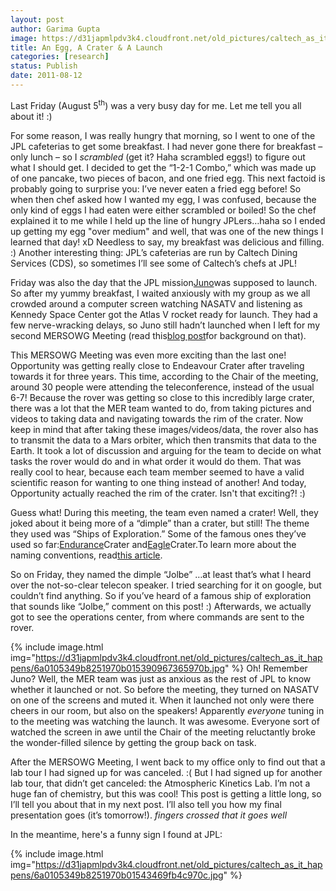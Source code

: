 ```yaml
---
layout: post
author: Garima Gupta
image: https://d31japmlpdv3k4.cloudfront.net/old_pictures/caltech_as_it_happens/6a0105349b8251970b014e8a89a10c970d.jpg
title: An Egg, A Crater & A Launch
categories: [research]
status: Publish
date: 2011-08-12
---
```



Last Friday (August 5<sup>th</sup>) was a very busy day for me. Let me tell you all about it! :)

For some reason, I was really hungry that morning, so I went to one of the JPL cafeterias to get some breakfast. I had never gone there for breakfast – only lunch – so I *scrambled* (get it? Haha scrambled eggs!) to figure out what I should get. I decided to get the “1-2-1 Combo,” which was made up of one pancake, two pieces of bacon, and one fried egg. This next factoid is probably going to surprise you: I’ve never eaten a fried egg before! So when then chef asked how I wanted my egg, I was confused, because the only kind of eggs I had eaten were either scrambled or boiled! So the chef explained it to me while I held up the line of hungry JPLers…haha so I ended up getting my egg "over medium" and well, that was one of the new things I learned that day! xD Needless to say, my breakfast was delicious and filling. :) Another interesting thing: JPL’s cafeterias are run by Caltech Dining Services (CDS), so sometimes I’ll see some of Caltech’s chefs at JPL!

Friday was also the day that the JPL mission<a href="https://www.jpl.nasa.gov/news/fact_sheets/JUNOFactSheet2009_sm.pdf" target="_blank">Juno</a>was supposed to launch. So after my yummy breakfast, I waited anxiously with my group as we all crowded around a computer screen watching NASATV and listening as Kennedy Space Center got the Atlas V rocket ready for launch. They had a few nerve-wracking delays, so Juno still hadn’t launched when I left for my second MERSOWG Meeting (read this<a href="https://caltech.typepad.com/caltech_as_it_happens/2011/08/acronyms-galore-a-little-bit-of-opportunity.html" target="_blank">blog post</a>for background on that).

This MERSOWG Meeting was even more exciting than the last one! Opportunity was getting really close to Endeavour Crater after traveling towards it for three years. This time, according to the Chair of the meeting, around 30 people were attending the teleconference, instead of the usual 6-7! Because the rover was getting so close to this incredibly large crater, there was a lot that the MER team wanted to do, from taking pictures and videos to taking data and navigating towards the rim of the crater. Now keep in mind that after taking these images/videos/data, the rover also has to transmit the data to a Mars orbiter, which then transmits that data to the Earth. It took a lot of discussion and arguing for the team to decide on what tasks the rover would do and in what order it would do them. That was really cool to hear, because each team member seemed to have a valid scientific reason for wanting to one thing instead of another! And today, Opportunity actually reached the rim of the crater. Isn't that exciting?! :)

Guess what! During this meeting, the team even named a crater! Well, they joked about it being more of a “dimple” than a crater, but still! The theme they used was “Ships of Exploration.” Some of the famous ones they’ve used so far:<a href="https://en.wikipedia.org/wiki/Endurance_(1912_ship)" target="_blank">Endurance</a>Crater and<a href="https://en.wikipedia.org/wiki/Apollo_Lunar_Module" target="_blank">Eagle</a>Crater.To learn more about the naming conventions, read<a href="https://www.astrobio.net/pressrelease/1028/naming-mars-youre-in-charge" target="_blank">this article</a>.

So on Friday, they named the dimple “Jolbe” …at least that’s what I heard over the not-so-clear telecon speaker. I tried searching for it on google, but couldn’t find anything. So if you’ve heard of a famous ship of exploration that sounds like “Jolbe,” comment on this post! :) Afterwards, we actually got to see the operations center, from where commands are sent to the rover.


{% include image.html img="https://d31japmlpdv3k4.cloudfront.net/old_pictures/caltech_as_it_happens/6a0105349b8251970b015390967365970b.jpg" %}
Oh! Remember Juno? Well, the MER team was just as anxious as the rest of JPL to know whether it launched or not. So before the meeting, they turned on NASATV on one of the screens and muted it. When it launched not only were there cheers in our room, but also on the speakers! Apparently *everyone* tuning in to the meeting was watching the launch. It was awesome. Everyone sort of watched the screen in awe until the Chair of the meeting reluctantly broke the wonder-filled silence by getting the group back on task.

After the MERSOWG Meeting, I went back to my office only to find out that a lab tour I had signed up for was canceled. :( But I had signed up for another lab tour, that didn’t get canceled: the Atmospheric Kinetics Lab. I’m not a huge fan of chemistry, but this was cool! This post is getting a little long, so I’ll tell you about that in my next post. I’ll also tell you how my final presentation goes (it’s tomorrow!). *fingers crossed that it goes well*

In the meantime, here's a funny sign I found at JPL:

{% include image.html img="https://d31japmlpdv3k4.cloudfront.net/old_pictures/caltech_as_it_happens/6a0105349b8251970b01543469fb4c970c.jpg" %}
